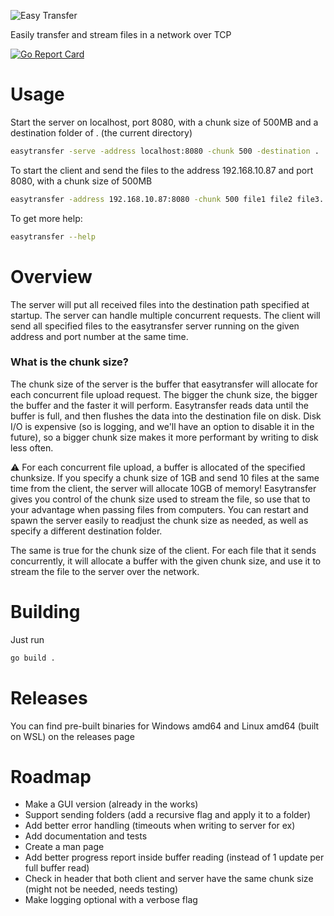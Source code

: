 ![Easy Transfer](https://github.com/ivanrg99/easytransfer/assets/47028390/17705219-6164-4637-b162-0d1e01f77c3f)

Easily transfer and stream files in a network over TCP

[![Go Report Card](https://goreportcard.com/badge/github.com/ivanrg99/easytransfer)](https://goreportcard.com/report/github.com/ivanrg99/easytransfer)
# Usage
Start the server on localhost, port 8080, with a chunk size of 500MB and a destination folder of . (the current directory) 
```bash
easytransfer -serve -address localhost:8080 -chunk 500 -destination .
```
To start the client and send the files to the address 192.168.10.87 and port 8080, with a chunk size of 500MB
```bash
easytransfer -address 192.168.10.87:8080 -chunk 500 file1 file2 file3...
```
To get more help:
```bash
easytransfer --help
```
# Overview
The server will put all received files into the destination path specified at startup. The server can handle multiple concurrent requests.
The client will send all specified files to the easytransfer server running on the given address and port number at the same time.

### What is the chunk size?
The chunk size of the server is the buffer that easytransfer will allocate for each concurrent file upload request. The bigger the chunk size, the bigger the buffer and the faster it will perform. Easytransfer reads data until the buffer is full, and then flushes the data into the destination file on disk. Disk I/O is expensive (so is logging, and we'll have an option to disable it in the future), so a bigger chunk size makes it more performant by writing to disk less often. 

⚠️ For each concurrent file upload, a buffer is allocated of the specified chunksize. If you specify a chunk size of 1GB and send 10 files at the same time from the client, the server will allocate 10GB of memory!
Easytransfer gives you control of the chunk size used to stream the file, so use that to your advantage when passing files from computers. You can restart and spawn the server easily to readjust the chunk size as needed, as well as specify a different destination folder.

The same is true for the chunk size of the client. For each file that it sends concurrently, it will allocate a buffer with the given chunk size, and use it to stream the file to the server over the network.

# Building
Just run 
```bash
go build .
```
# Releases
You can find pre-built binaries for Windows amd64 and Linux amd64 (built on WSL) on the releases page

# Roadmap
- Make a GUI version (already in the works)
- Support sending folders (add a recursive flag and apply it to a folder)
- Add better error handling (timeouts when writing to server for ex)
- Add documentation and tests
- Create a man page
- Add better progress report inside buffer reading (instead of 1 update per full buffer read)
- Check in header that both client and server have the same chunk size (might not be needed, needs testing)
- Make logging optional with a verbose flag
